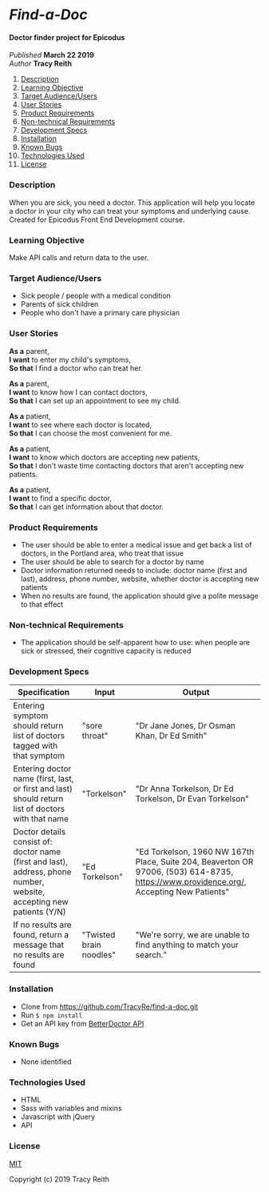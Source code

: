 # _Find-a-Doc_

#### Doctor finder project for Epicodus

_Published_ **March 22 2019**<br>
_Author_ **Tracy Reith**

1. [Description](#description)
1. [Learning Objective](#learning-objective)
1. [Target Audience/Users](#target-audience/users)
1. [User Stories](#user-stories)
1. [Product Requirements](#product-requirements)
1. [Non-technical Requirements](#non-technical-requirements)
1. [Development Specs](#development-specs)
1. [Installation](#installation)
1. [Known Bugs](#known-bugs)
1. [Technologies Used](#technologies-used)
1. [License](#license)

### Description
When you are sick, you need a doctor. This application will help you locate a doctor in your city who can treat your symptoms and underlying cause. Created for Epicodus Front End Development course.

### Learning Objective
Make API calls and return data to the user.

### Target Audience/Users
* Sick people / people with a medical condition
* Parents of sick children
* People who don't have a primary care physician

### User Stories
**As a** parent,<br>
**I want** to enter my child's symptoms,<br>
**So that** I find a doctor who can treat her.

**As a** parent,<br>
**I want** to know how I can contact doctors,<br>
**So that** I can set up an appointment to see my child.

**As a** patient,<br>
**I want** to see where each doctor is located,<br>
**So that** I can choose the most convenient for me.

**As a** patient,<br>
**I want** to know which doctors are accepting new patients,<br>
**So that** I don't waste time contacting doctors that aren't accepting new patients.

**As a** patient,<br>
**I want** to find a specific doctor,<br>
**So that** I can get information about that doctor.

### Product Requirements
* The user should be able to enter a medical issue and get back a list of doctors, in the Portland area, who treat that issue
* The user should be able to search for a doctor by name
* Doctor information returned needs to include: doctor name (first and last), address, phone number, website, whether doctor is accepting new patients
* When no results are found, the application should give a polite message to that effect

### Non-technical Requirements
* The application should be self-apparent how to use: when people are sick or stressed, their cognitive capacity is reduced

### Development Specs

Specification | Input | Output
------------- | ----- | ------
Entering symptom should return list of doctors tagged with that symptom | "sore throat" | "Dr Jane Jones, Dr Osman Khan, Dr Ed Smith"
Entering doctor name (first, last, or first and last) should return list of doctors with that name | "Torkelson" | "Dr Anna Torkelson, Dr Ed Torkelson, Dr Evan Torkelson"
Doctor details consist of: doctor name (first and last), address, phone number, website,  accepting new patients (Y/N) | "Ed Torkelson" | "Ed Torkelson, 1960 NW 167th Place, Suite 204, Beaverton OR 97006, (503) 614-8735‬, https://www.providence.org/, Accepting New Patients"
If no results are found, return a message that no results are found | "Twisted brain noodles" | "We're sorry, we are unable to find anything to match your search."

### Installation
* Clone from https://github.com/TracyRe/find-a-doc.git
* Run `$ npm install`
* Get an API key from [BetterDoctor API](https://developer.betterdoctor.com/)

### Known Bugs
* None identified

### Technologies Used
* HTML
* Sass with variables and mixins
* Javascript with jQuery
* API

### License
[MIT](./LICENSE.txt)

Copyright (c) 2019 Tracy Reith
